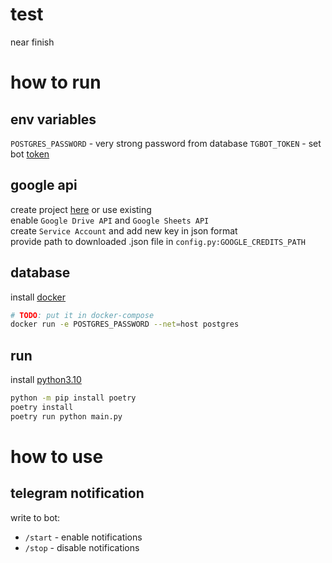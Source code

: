 # test
near finish


# how to run
## env variables
`POSTGRES_PASSWORD` - very strong password from database
`TGBOT_TOKEN` - set bot [token](https://core.telegram.org/bots/api)

## google api
create project [here](https://console.cloud.google.com/apis/dashboard) or use existing  
enable `Google Drive API` and `Google Sheets API`  
create `Service Account` and add new key in json format  
provide path to downloaded .json file in `config.py:GOOGLE_CREDITS_PATH`

## database
install [docker](https://www.docker.com/)
```bash
# TODO: put it in docker-compose
docker run -e POSTGRES_PASSWORD --net=host postgres
```

## run
install [python3.10](https://www.python.org/)
```bash
python -m pip install poetry
poetry install
poetry run python main.py
```

# how to use
## telegram notification
write to bot:
- `/start` - enable notifications
- `/stop` - disable notifications
